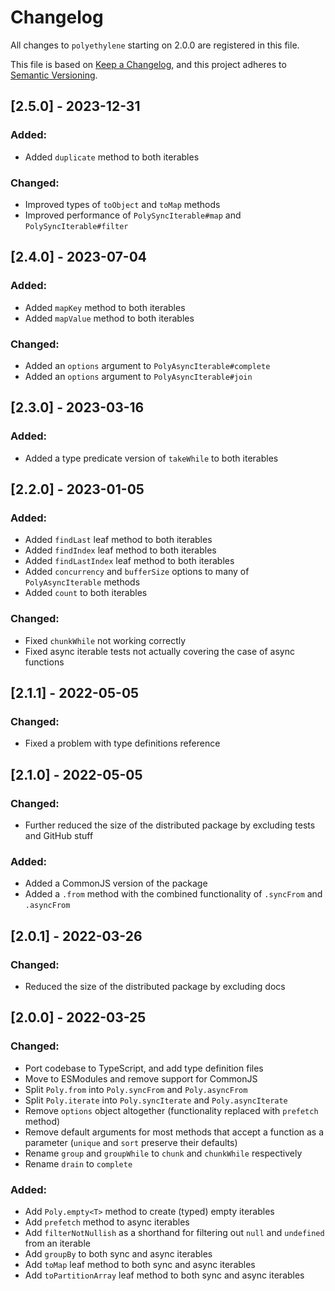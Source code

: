 # Changelog

All changes to `polyethylene` starting on 2.0.0 are registered in this file.

This file is based on [Keep a Changelog](https://keepachangelog.com/en/1.0.0/),
and this project adheres to [Semantic Versioning](https://semver.org/spec/v2.0.0.html).


## [2.5.0] - 2023-12-31

### Added:
  - Added `duplicate` method to both iterables

### Changed:
  - Improved types of `toObject` and `toMap` methods
  - Improved performance of `PolySyncIterable#map` and `PolySyncIterable#filter`


## [2.4.0] - 2023-07-04

### Added:
  - Added `mapKey` method to both iterables
  - Added `mapValue` method to both iterables

### Changed:
  - Added an `options` argument to `PolyAsyncIterable#complete`
  - Added an `options` argument to `PolyAsyncIterable#join`


## [2.3.0] - 2023-03-16

### Added:
  - Added a type predicate version of `takeWhile` to both iterables


## [2.2.0] - 2023-01-05

### Added:
  - Added `findLast` leaf method to both iterables
  - Added `findIndex` leaf method to both iterables
  - Added `findLastIndex` leaf method to both iterables
  - Added `concurrency` and `bufferSize` options to many of `PolyAsyncIterable` methods
  - Added `count` to both iterables

### Changed:
  - Fixed `chunkWhile` not working correctly
  - Fixed async iterable tests not actually covering the case of async functions


## [2.1.1] - 2022-05-05

### Changed:
  - Fixed a problem with type definitions reference


## [2.1.0] - 2022-05-05

### Changed:
  - Further reduced the size of the distributed package by excluding tests and GitHub stuff

### Added:
  - Added a CommonJS version of the package
  - Added a `.from` method with the combined functionality of `.syncFrom` and `.asyncFrom`



## [2.0.1] - 2022-03-26

### Changed:
  - Reduced the size of the distributed package by excluding docs


## [2.0.0] - 2022-03-25

### Changed:
  - Port codebase to TypeScript, and add type definition files
  - Move to ESModules and remove support for CommonJS
  - Split `Poly.from` into `Poly.syncFrom` and `Poly.asyncFrom`
  - Split `Poly.iterate` into `Poly.syncIterate` and `Poly.asyncIterate`
  - Remove `options` object altogether (functionality replaced with `prefetch` method)
  - Remove default arguments for most methods that accept a function as a parameter (`unique` and `sort` preserve their defaults)
  - Rename `group` and `groupWhile` to `chunk` and `chunkWhile` respectively
  - Rename `drain` to `complete`

### Added:
  - Add `Poly.empty<T>` method to create (typed) empty iterables
  - Add `prefetch` method to async iterables
  - Add `filterNotNullish` as a shorthand for filtering out `null` and `undefined` from an iterable
  - Add `groupBy` to both sync and async iterables
  - Add `toMap` leaf method to both sync and async iterables
  - Add `toPartitionArray` leaf method to both sync and async iterables
